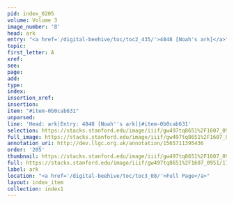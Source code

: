 ```yaml
---
pid: index_0205
volume: Volume 3
image_number: '8'
head: ark
entry: "<a href='/digital-beehive/toc/toc2_435/'>4848 [Noah's ark]</a>"
topic: 
first_letter: A
xref: 
see: 
page: 
add: 
type: 
index: 
insertion_xref: 
insertion: 
item: "#item-0b0cab631"
unparsed: 
line: 'Head: ark|Entry: 4848 [Noah''s ark]|#item-0b0cab631'
selection: https://stacks.stanford.edu/image/iiif/gw497tq8651%2F1607_0951/1799,603,390,100/full/0/default.jpg
full_image: https://stacks.stanford.edu/image/iiif/gw497tq8651%2F1607_0951/full/full/0/default.jpg
annotation_uri: http://dev.llgc.org.uk/annotation/1565711395436
order: '205'
thumbnail: https://stacks.stanford.edu/image/iiif/gw497tq8651%2F1607_0951/1799,603,390,100/150,/0/default.jpg
full: https://stacks.stanford.edu/image/iiif/gw497tq8651%2F1607_0951/1799,603,390,100/full/0/default.jpg
label: ark
location: "<a href='/digital-beehive/toc/toc3_08/'>Full Page</a>"
layout: index_item
collection: index1
---
```

